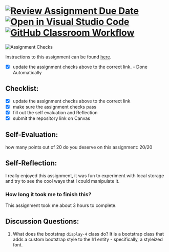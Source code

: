 [![Review Assignment Due Date](https://classroom.github.com/assets/deadline-readme-button-24ddc0f5d75046c5622901739e7c5dd533143b0c8e959d652212380cedb1ea36.svg)](https://classroom.github.com/a/60T8jdNU)
[![Open in Visual Studio Code](https://classroom.github.com/assets/open-in-vscode-718a45dd9cf7e7f842a935f5ebbe5719a5e09af4491e668f4dbf3b35d5cca122.svg)](https://classroom.github.com/online_ide?assignment_repo_id=12026776&assignment_repo_type=AssignmentRepo)
[![GitHub Classroom Workflow](https://github.com/IT3049C-Lively-FA23/chatting-application-pittmaza/actions/workflows/classroom.yml/badge.svg)](https://github.com/IT3049C-Lively-FA23/chatting-application-pittmaza/actions/workflows/classroom.yml)
=====================
![Assignment Checks](https://github.com/IT3049C/Chatting-Application/workflows/Assignment%20Checks/badge.svg)

Instructions to this assignment can be found [here](https://reedws.github.io/IT3049C/coursework/labs/chatting-app/).
- [x] update the assignment checks above to the correct link. - Done Automatically
## Checklist:
- [X] update the assignment checks above to the correct link
- [X] make sure the assignment checks pass
- [X] fill out the self evaluation and Reflection
- [X] submit the repository link on Canvas

## Self-Evaluation:

how many points out of 20 do you deserve on this assignment: 
20/20
## Self-Reflection:
I really enjoyed this assignment, it was fun to experiment with local storage and try to see the cool ways that I could manipulate it.

### How long it took me to finish this?
This assignment took me about 3 hours to complete.

## Discussion Questions:
1. What does the bootstrap `display-4` class do?
It is a bootstrap class that adds a custom bootstrap style to the h1 entity - specifically, a styleized font.